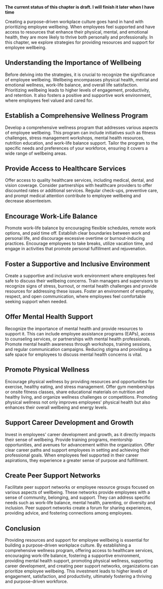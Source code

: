 **The current status of this chapter is draft. I will finish it later when I have time**

Creating a purpose-driven workplace culture goes hand in hand with prioritizing employee wellbeing. When employees feel supported and have access to resources that enhance their physical, mental, and emotional health, they are more likely to thrive both personally and professionally. In this chapter, we explore strategies for providing resources and support for employee wellbeing.

Understanding the Importance of Wellbeing
-----------------------------------------

Before delving into the strategies, it is crucial to recognize the significance of employee wellbeing. Wellbeing encompasses physical health, mental and emotional wellness, work-life balance, and overall life satisfaction. Prioritizing wellbeing leads to higher levels of engagement, productivity, and retention. It also fosters a positive and supportive work environment, where employees feel valued and cared for.

Establish a Comprehensive Wellness Program
------------------------------------------

Develop a comprehensive wellness program that addresses various aspects of employee wellbeing. This program can include initiatives such as fitness challenges, stress management workshops, mental health resources, nutrition education, and work-life balance support. Tailor the program to the specific needs and preferences of your workforce, ensuring it covers a wide range of wellbeing areas.

Provide Access to Healthcare Services
-------------------------------------

Offer access to quality healthcare services, including medical, dental, and vision coverage. Consider partnerships with healthcare providers to offer discounted rates or additional services. Regular check-ups, preventive care, and prompt medical attention contribute to employee wellbeing and decrease absenteeism.

Encourage Work-Life Balance
---------------------------

Promote work-life balance by encouraging flexible schedules, remote work options, and paid time off. Establish clear boundaries between work and personal life, and discourage excessive overtime or burnout-inducing practices. Encourage employees to take breaks, utilize vacation time, and engage in activities that promote personal fulfillment and rejuvenation.

Foster a Supportive and Inclusive Environment
---------------------------------------------

Create a supportive and inclusive work environment where employees feel safe to discuss their wellbeing concerns. Train managers and supervisors to recognize signs of stress, burnout, or mental health challenges and provide resources for addressing these issues. Foster an environment of empathy, respect, and open communication, where employees feel comfortable seeking support when needed.

Offer Mental Health Support
---------------------------

Recognize the importance of mental health and provide resources to support it. This can include employee assistance programs (EAPs), access to counseling services, or partnerships with mental health professionals. Promote mental health awareness through workshops, training sessions, and regular communication campaigns. Reducing stigma and providing a safe space for employees to discuss mental health concerns is vital.

Promote Physical Wellness
-------------------------

Encourage physical wellness by providing resources and opportunities for exercise, healthy eating, and stress management. Offer gym memberships or onsite fitness classes, share educational materials on nutrition and healthy living, and organize wellness challenges or competitions. Promoting physical wellness not only improves employees' physical health but also enhances their overall wellbeing and energy levels.

Support Career Development and Growth
-------------------------------------

Invest in employees' career development and growth, as it directly impacts their sense of wellbeing. Provide training programs, mentorship opportunities, and avenues for advancement within the organization. Offer clear career paths and support employees in setting and achieving their professional goals. When employees feel supported in their career aspirations, they experience a greater sense of purpose and fulfillment.

Create Peer Support Networks
----------------------------

Facilitate peer support networks or employee resource groups focused on various aspects of wellbeing. These networks provide employees with a sense of community, belonging, and support. They can address specific needs such as work-life balance, mental health, parenting, or diversity and inclusion. Peer support networks create a forum for sharing experiences, providing advice, and fostering connections among employees.

Conclusion
----------

Providing resources and support for employee wellbeing is essential for building a purpose-driven workplace culture. By establishing a comprehensive wellness program, offering access to healthcare services, encouraging work-life balance, fostering a supportive environment, providing mental health support, promoting physical wellness, supporting career development, and creating peer support networks, organizations can prioritize employee wellbeing. This investment leads to higher levels of engagement, satisfaction, and productivity, ultimately fostering a thriving and purpose-driven workforce.
